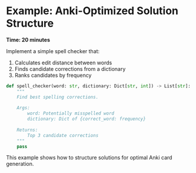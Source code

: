 # Example: Anki-Optimized Solution Structure

**Time: 20 minutes**

Implement a simple spell checker that:
1. Calculates edit distance between words
2. Finds candidate corrections from a dictionary
3. Ranks candidates by frequency

```python
def spell_checker(word: str, dictionary: Dict[str, int]) -> List[str]:
    """
    Find best spelling corrections.
    
    Args:
        word: Potentially misspelled word
        dictionary: Dict of {correct_word: frequency}
        
    Returns:
        Top 3 candidate corrections
    """
    pass
```

This example shows how to structure solutions for optimal Anki card generation.
